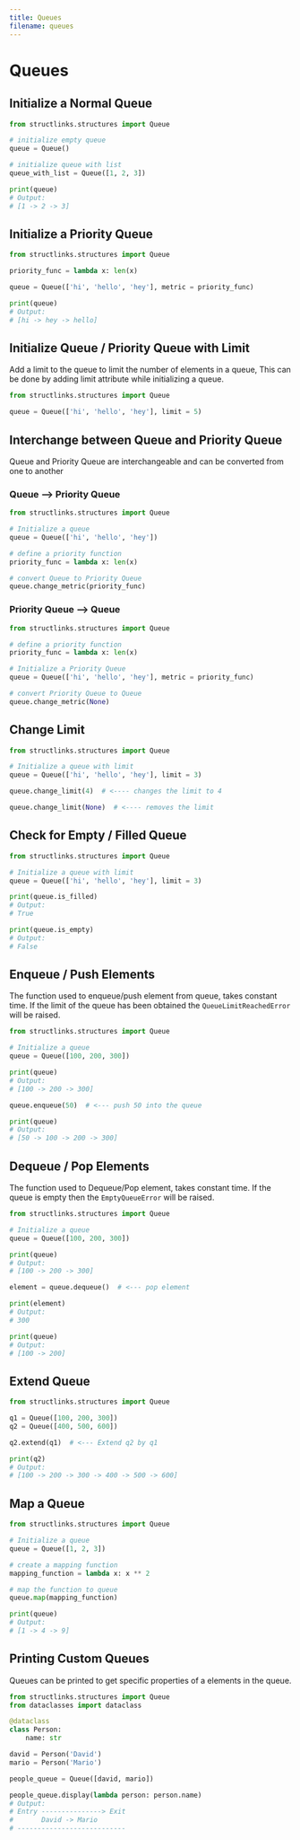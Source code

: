 ```yaml
---
title: Queues
filename: queues
--- 
```


# Queues

## Initialize a Normal Queue

```python
from structlinks.structures import Queue

# initialize empty queue
queue = Queue()

# initialize queue with list
queue_with_list = Queue([1, 2, 3])

print(queue)
# Output:
# [1 -> 2 -> 3]
```

## Initialize a Priority Queue

```python
from structlinks.structures import Queue

priority_func = lambda x: len(x)

queue = Queue(['hi', 'hello', 'hey'], metric = priority_func)

print(queue)
# Output:
# [hi -> hey -> hello]
```

## Initialize Queue / Priority Queue with Limit

Add a limit to the queue to limit the number of elements in a queue, This can be done by adding limit
attribute while initializing a queue.

```python
from structlinks.structures import Queue

queue = Queue(['hi', 'hello', 'hey'], limit = 5)
```

## Interchange between Queue and Priority Queue

Queue and Priority Queue are interchangeable and can be converted from one to another

### Queue --> Priority Queue

```python
from structlinks.structures import Queue

# Initialize a queue
queue = Queue(['hi', 'hello', 'hey'])

# define a priority function
priority_func = lambda x: len(x)

# convert Queue to Priority Queue
queue.change_metric(priority_func)
```

### Priority Queue --> Queue

```python
from structlinks.structures import Queue

# define a priority function
priority_func = lambda x: len(x)

# Initialize a Priority Queue
queue = Queue(['hi', 'hello', 'hey'], metric = priority_func)

# convert Priority Queue to Queue
queue.change_metric(None)
```

## Change Limit

```python
from structlinks.structures import Queue

# Initialize a queue with limit
queue = Queue(['hi', 'hello', 'hey'], limit = 3)

queue.change_limit(4)  # <---- changes the limit to 4

queue.change_limit(None)  # <---- removes the limit
```

## Check for Empty / Filled Queue

```python
from structlinks.structures import Queue

# Initialize a queue with limit
queue = Queue(['hi', 'hello', 'hey'], limit = 3)

print(queue.is_filled)
# Output:
# True

print(queue.is_empty)
# Output:
# False
```

## Enqueue / Push Elements

The function used to enqueue/push element from queue, takes constant time. If the limit of the queue has been obtained
the `QueueLimitReachedError` will be raised.

```python
from structlinks.structures import Queue

# Initialize a queue
queue = Queue([100, 200, 300])

print(queue)
# Output:
# [100 -> 200 -> 300]

queue.enqueue(50)  # <--- push 50 into the queue

print(queue)
# Output:
# [50 -> 100 -> 200 -> 300]
```

## Dequeue / Pop Elements

The function used to Dequeue/Pop element, takes constant time. If the queue is empty then
the `EmptyQueueError` will be raised.

```python
from structlinks.structures import Queue

# Initialize a queue
queue = Queue([100, 200, 300])

print(queue)
# Output:
# [100 -> 200 -> 300]

element = queue.dequeue()  # <--- pop element

print(element)
# Output:
# 300

print(queue)
# Output:
# [100 -> 200]
```

## Extend Queue

```python
from structlinks.structures import Queue

q1 = Queue([100, 200, 300])
q2 = Queue([400, 500, 600])

q2.extend(q1)  # <--- Extend q2 by q1

print(q2)
# Output:
# [100 -> 200 -> 300 -> 400 -> 500 -> 600]
```

## Map a Queue

```python
from structlinks.structures import Queue

# Initialize a queue
queue = Queue([1, 2, 3])

# create a mapping function
mapping_function = lambda x: x ** 2

# map the function to queue
queue.map(mapping_function)

print(queue)
# Output:
# [1 -> 4 -> 9]
```

## Printing Custom Queues

Queues can be printed to get specific properties of a elements in the queue.

```python
from structlinks.structures import Queue
from dataclasses import dataclass

@dataclass
class Person:
    name: str

david = Person('David')
mario = Person('Mario')

people_queue = Queue([david, mario])

people_queue.display(lambda person: person.name)
# Output:
# Entry ---------------> Exit
#       David -> Mario
# ---------------------------
```
